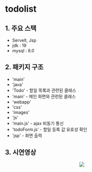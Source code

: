 # todolist

## 1. 주요 스택

- Servelt, Jsp
- jdk : 19
- mysql : 8.0


## 2. 패키지 구조

- 'main'
 - 'java'
  - 'Todo' - 할일 목록과 관련된 클래스
  - 'main' - 메인 화면와 관련된 클래스
 - 'webapp'
  - 'css'
  - 'images'
  - 'js'
   - 'main.js' - ajax 비동기 통신
   - 'todoForm.js' - 할일 등록 값 유효성 확인
  - 'jsp' - 화면 출력


## 3. 시연영상

<p align="center">
  <img src="https://user-images.githubusercontent.com/59640360/228867211-c12e3c42-3100-49e9-bea2-d8452bbb131e.gif"/>
</p>
